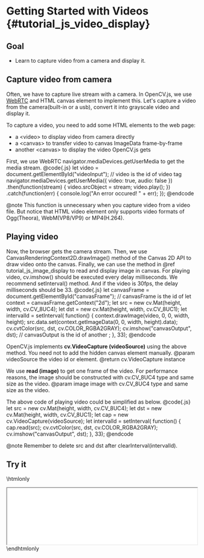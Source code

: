 Getting Started with Videos {#tutorial_js_video_display}
===========================

Goal
----

-   Learn to capture video from a camera and display it.

Capture video from camera
-------------------------

Often, we have to capture live stream with a camera. In OpenCV.js, we use [WebRTC](https://webrtc.org/)
and HTML canvas element to implement this. Let's capture a video from the camera(built-in
or a usb), convert it into grayscale video and display it.

To capture a video, you need to add some HTML elements to the web page:
- a &lt;video&gt; to display video from camera directly
- a &lt;canvas&gt; to transfer video to canvas ImageData frame-by-frame
- another &lt;canvas&gt; to display the video OpenCV.js gets

First, we use WebRTC navigator.mediaDevices.getUserMedia to get the media stream.
@code{.js}
let video = document.getElementById("videoInput"); // video is the id of video tag
navigator.mediaDevices.getUserMedia({ video: true, audio: false })
    .then(function(stream) {
        video.srcObject = stream;
        video.play();
    })
    .catch(function(err) {
        console.log("An error occured! " + err);
    });
@endcode

@note This function is unnecessary when you capture video from a video file. But notice that
HTML video element only supports video formats of Ogg(Theora), WebM(VP8/VP9) or MP4(H.264).

Playing video
-------------
Now, the browser gets the camera stream. Then, we use CanvasRenderingContext2D.drawImage() method
of the Canvas 2D API to draw video onto the canvas. Finally, we can use the method in @ref tutorial_js_image_display
 to read and display image in canvas. For playing video, cv.imshow() should be executed every delay
milliseconds. We recommend setInterval() method. And if the video is 30fps, the delay milliseconds
should be 33.
@code{.js}
let canvasFrame = document.getElementById("canvasFrame"); // canvasFrame is the id of <canvas>
let context = canvasFrame.getContext("2d");
let src = new cv.Mat(height, width, cv.CV_8UC4);
let dst = new cv.Mat(height, width, cv.CV_8UC1);
let intervalId = setInterval(
    function() {
        context.drawImage(video, 0, 0, width, height);
        src.data.set(context.getImageData(0, 0, width, height).data);
        cv.cvtColor(src, dst, cv.COLOR_RGBA2GRAY);
        cv.imshow("canvasOutput", dst); // canvasOutput is the id of another <canvas>;
    }, 33);
@endcode

OpenCV.js implements **cv.VideoCapture (videoSource)** using the above method. You need not to
add the hidden canvas element manually.
@param videoSource   the video id or element.
@return              cv.VideoCapture instance

We use **read (image)** to get one frame of the video. For performance reasons, the image should be
constructed with cv.CV_8UC4 type and same size as the video.
@param image         image with cv.CV_8UC4 type and same size as the video.

The above code of playing video could be simplified as below.
@code{.js}
let src = new cv.Mat(height, width, cv.CV_8UC4);
let dst = new cv.Mat(height, width, cv.CV_8UC1);
let cap = new cv.VideoCapture(videoSource);
let intervalId = setInterval(
    function() {
        cap.read(src);
        cv.cvtColor(src, dst, cv.COLOR_RGBA2GRAY);
        cv.imshow("canvasOutput", dst);
    }, 33);
@endcode

@note Remember to delete src and dst after clearInterval(intervalId).

Try it
------

\htmlonly
<iframe src="../../js_video_display.html" width="100%"
        onload="this.style.height=this.contentDocument.body.scrollHeight +'px';">
</iframe>
\endhtmlonly